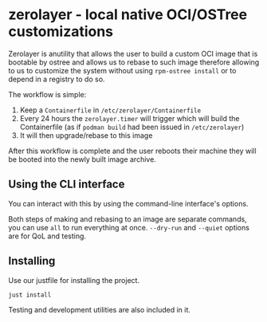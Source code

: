 # zerolayer - local native OCI/OSTree customizations

Zerolayer is anutility that allows the user to build a custom OCI image that is bootable by ostree and allows us to rebase to such image therefore allowing to us to customize the system without using `rpm-ostree install` or to depend in a registry to do so.

The workflow is simple:

1. Keep a `Containerfile` in `/etc/zerolayer/Containerfile`
2. Every 24 hours the `zerolayer.timer` will trigger which will build the Containerfile (as if `podman build` had been issued in `/etc/zerolayer`)
3. It will then upgrade/rebase to this image

After this workflow is complete and the user reboots their machine they will be booted into the newly built image archive.

## Using the CLI interface

You can interact with this by using the command-line interface's options.

Both steps of making and rebasing to an image are separate commands, you can use `all` to run everything at once. `--dry-run` and `--quiet` options are for QoL and testing.

## Installing

Use our justfile for installing the project.

```
just install
```

Testing and development utilities are also included in it.
